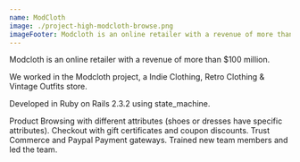 ```yaml
---
name: ModCloth
image: ./project-high-modcloth-browse.png
imageFooter: Modcloth is an online retailer with a revenue of more than $100 million
---
```

Modcloth is an online retailer with a revenue of more than $100 million.

We worked in the Modcloth project, a Indie Clothing, Retro Clothing & Vintage Outfits store.

Developed in Ruby on Rails 2.3.2 using state_machine.

Product Browsing with different attributes (shoes or dresses have specific attributes). Checkout with gift certificates and coupon discounts. Trust Commerce and Paypal Payment gateways. Trained new team members and led the team.

